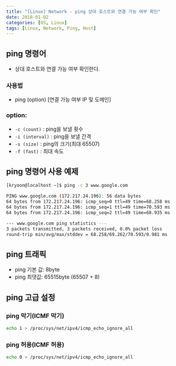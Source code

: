 ```yaml
---
title: "[Linux] Network - ping 상대 호스트와 연결 가능 여부 확인"
date: 2018-01-02
categories: [OS, Linux]
tags: [Linux, Network, Ping, Host]
---
```


## ping 명령어

- 상대 호스트와 연결 가능 여부 확인한다.

### 사용법

- ping (option) [연결 가능 여부 IP 및 도메인]

### option:

- `-c (count)` : ping을 보낼 횟수
- `-i (interval)` : ping을 보낼 간격
- `-s (size)` : ping의 크기(최대 65507)
- `-f (fast)` : 최대 속도

## ping 명령어 사용 예제

```bash
[kryoon@localhost ~]$ ping -c 3 www.google.com

PING www.google.com (172.217.24.196): 56 data bytes
64 bytes from 172.217.24.196: icmp_seq=0 ttl=49 time=68.258 ms
64 bytes from 172.217.24.196: icmp_seq=1 ttl=49 time=70.593 ms
64 bytes from 172.217.24.196: icmp_seq=2 ttl=49 time=68.935 ms

--- www.google.com ping statistics ---
3 packets transmitted, 3 packets received, 0.0% packet loss
round-trip min/avg/max/stddev = 68.258/69.262/70.593/0.981 ms
```

## ping 트래픽

- ping 기본 값: 8byte
- ping 최댓값: 65515byte (65507 + 8)

## ping 고급 설정
### ping 막기(ICMF 막기)

```bash
echo 1 > /proc/sys/net/ipv4/icmp_echo_ignore_all
```

### ping 허용(ICMF 허용)

```bash
echo 0 > /proc/sys/net/ipv4/icmp_echo_ignore_all
```